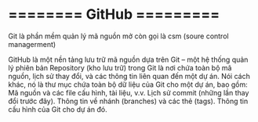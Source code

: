 # ========  GitHub =========
Git là phần mềm quản lý mã nguồn mở còn gọi là csm (soure control managerment)



GitHub là một nền tảng lưu trữ mã nguồn dựa trên Git – một hệ thống quản lý phiên bản
Repository (kho lưu trữ) trong Git là nơi chứa toàn bộ mã nguồn, lịch sử thay đổi, và các thông tin liên quan đến một dự án. Nói cách khác, nó là thư mục chứa toàn bộ dữ liệu của Git cho một dự án, bao gồm:
Mã nguồn và các file cấu hình, tài liệu, v.v.
Lịch sử commit (những lần thay đổi trước đây).
Thông tin về nhánh (branches) và các thẻ (tags).
Thông tin cấu hình của Git cho dự án đó.